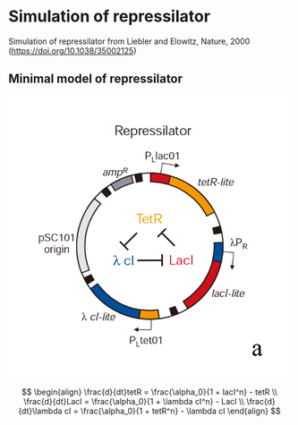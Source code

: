 # Simulation of repressilator
Simulation of repressilator from Liebler and Elowitz, Nature, 2000 (https://doi.org/10.1038/35002125)

## Minimal model of repressilator

![repressilator](repressilator_schematic.png)

$$
\begin{align}
\frac{d}{dt}tetR = \frac{\alpha_0}{1 + lacI^n} - tetR \\
\frac{d}{dt}LacI = \frac{\alpha_0}{1 + \lambda cI^n} - LacI \\
\frac{d}{dt}\lambda cI = \frac{\alpha_0}{1 + tetR^n} - \lambda cI
\end{align}
$$
